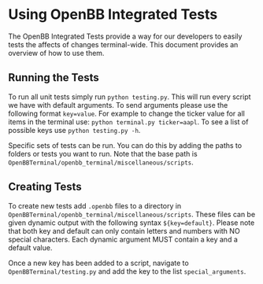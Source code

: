 # Using OpenBB Integrated Tests

The OpenBB Integrated Tests provide a way for our developers to easily tests the affects of changes
terminal-wide. This document provides an overview of how to use them.

## Running the Tests

To run all unit tests simply run `python testing.py`. This will run every script we have with
default arguments. To send arguments please use the following format `key=value`. For example
to change the ticker value for all items in the terminal use: `python terminal.py ticker=aapl`.
To see a list of possible keys use `python testing.py -h`.

Specific sets of tests can be run. You can do this by adding the paths to folders or tests you
want to run. Note that the base path is `OpenBBTerminal/openbb_terminal/miscellaneous/scripts`.

## Creating Tests

To create new tests add `.openbb` files to a directory in
`OpenBBTerminal/openbb_terminal/miscellaneous/scripts`. These files can be given dynamic output
with the following syntax `${key=default}`. Please note that both key and default can only contain
letters and numbers with NO special characters. Each dynamic argument MUST contain a key and a
default value.

Once a new key has been added to a script, navigate to `OpenBBTerminal/testing.py` and add the key
to the list `special_arguments`.
